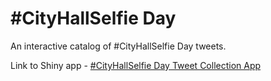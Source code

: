 # #CityHallSelfie Day
An interactive catalog of #CityHallSelfie Day tweets.

Link to Shiny app - [#CityHallSelfie Day Tweet Collection App](https://jason-jones.shinyapps.io/CityHallSelfieDay/)

